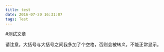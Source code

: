 ```yaml
---
title: test
date: 2016-07-20 16:31:07
tags: Test
---
```


#测试文章

请注意，大括号与大括号之间我多加了个空格，否则会被转义，不能正常显示。
